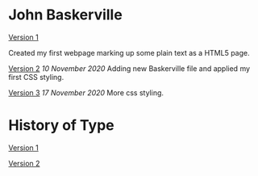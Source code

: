 John Baskerville
================
[Version 1](https://laurafoy.github.io/john_baskerville/baskerville-one.html)

Created my first webpage marking up some plain text as a HTML5 page.

[Version 2](https://laurafoy.github.io/john_baskerville/baskerville-two.html)
*10 November 2020*
Adding new Baskerville file and applied my first CSS styling.

[Version 3](https://laurafoy.github.io/john_baskerville/baskerville-3.html)
*17 November 2020*
More css styling.








History of Type
===============
[Version 1](https://laurafoy.github.io/john_baskerville/historyoftype.html)

[Version 2](https://laurafoy.github.io/john_baskerville/historyoftype2.html)
